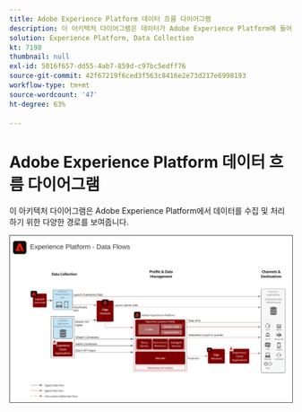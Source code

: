 ```yaml
---
title: Adobe Experience Platform 데이터 흐름 다이어그램
description: 이 아키텍처 다이어그램은 데이터가 Adobe Experience Platform에 들어오고 나가는 흐름을 보여 줍니다.
solution: Experience Platform, Data Collection
kt: 7198
thumbnail: null
exl-id: 5016f657-dd55-4ab7-859d-c97bc5edff76
source-git-commit: 42f67219f6ced3f563c8416e2e73d217e6998193
workflow-type: tm+mt
source-wordcount: '47'
ht-degree: 63%

---
```


# Adobe Experience Platform 데이터 흐름 다이어그램

이 아키텍처 다이어그램은 Adobe Experience Platform에서 데이터를 수집 및 처리하기 위한 다양한 경로를 보여줍니다.

<img src="assets/aep_data_flow.svg" alt="Experience Platform 데이터 흐름" style="border:1px solid #4a4a4a" />
